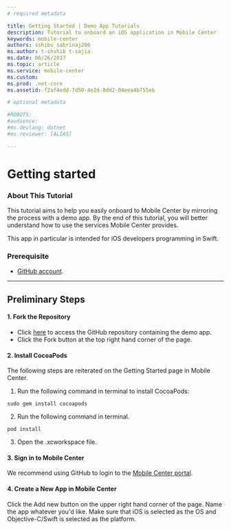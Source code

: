 ```yaml
---
# required metadata

title: Getting Started | Demo App Tutorials
description: Tutorial to onboard an iOS application in Mobile Center
keywords: mobile-center
authors: sshibu sabrinaj206
ms.author: t-shshib t-sajia
ms.date: 06/26/2017
ms.topic: article
ms.service: mobile-center
ms.custom:
ms.prod: .net-core
ms.assetid: f2af4edd-7d50-4e2d-8dd2-04eea4b755eb

# optional metadata

#ROBOTS:
#audience:
#ms.devlang: dotnet
#ms.reviewer: [ALIAS]

---
```



# Getting started
### About This Tutorial

This tutorial aims to help you easily onboard to Mobile Center by mirroring the process with a demo app. By the end of this tutorial, you will better understand how to use the services Mobile Center provides.  

This app in particular is intended for iOS developers programming in Swift.

### Prerequisite
- [GitHub account](https://github.com/join).

---

## Preliminary Steps

#### 1. Fork the Repository
- Click [here](https://github.com/MobileCenter/demoapp-ios-swift) to access the GitHub repository containing the demo app.
- Click the Fork button at the top right hand corner of the page.

#### 2. Install CocoaPods
The following steps are reiterated on the Getting Started page in Mobile Center.
1. Run the following command in terminal to install CocoaPods:
```
sudo gem install cocoapods
```
2. Run the following command in terminal.
```
pod install
```

3. Open the .xcworkspace file.



#### 3. Sign in to Mobile Center
We recommend using GitHub to login to the [Mobile Center portal](https://mobile.azure.com).

#### 4. Create a New App in Mobile Center
Click the Add new button on the upper right hand corner of the page.
Name the app whatever you'd like. Make sure that iOS is selected as the OS and Objective-C/Swift is selected as the platform.
